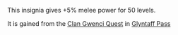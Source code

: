 This insignia gives +5% melee power for 50 levels.

It is gained from the [Clan Gwenci Quest](Clan_Gwenci_Quest "wikilink")
in [Glyntaff Pass](Glyntaff_Pass "wikilink")
